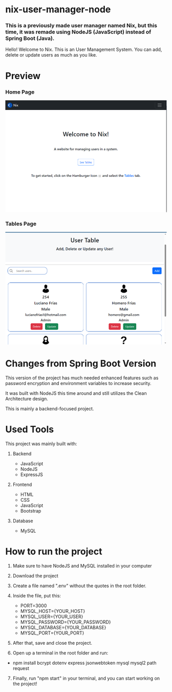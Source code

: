 # nix-user-manager-node

### This is a previously made user manager named Nix, but this time, it was remade using NodeJS (JavaScript) instead of Spring Boot (Java).


Hello! Welcome to Nix. This is an User Management System. You can add, delete or update users as much as you like.

# Preview

### Home Page

![Screenshot](public/img/preview-1.png)

### Tables Page

![Screenshot](public/img/preview-2.png)


# Changes from Spring Boot Version

This version of the project has much needed enhanced features such as password encryption and environment variables to increase security.

It was built with NodeJS this time around and still utilizes the Clean Architecture design.

This is mainly a backend-focused project.

# Used Tools

This project was mainly built with:
1. Backend
    - JavaScript
    - NodeJS
    - ExpressJS

2. Frontend
    - HTML
    - CSS
    - JavaScript
    - Bootstrap

3. Database
    - MySQL

# How to run the project
1. Make sure to have NodeJS and MySQL installed in your computer

2. Download the project

3. Create a file named ".env" without the quotes in the root folder.

4. Inside the file, put this:
    - PORT=3000
    - MYSQL_HOST={YOUR_HOST}
    - MYSQL_USER={YOUR_USER}
    - MYSQL_PASSWORD={YOUR_PASSWORD}
    - MYSQL_DATABASE={YOUR_DATABASE}
    - MYSQL_PORT={YOUR_PORT}
    
5. After that, save and close the project.

6. Open up a terminal in the root folder and run:
- npm install bcrypt dotenv express jsonwebtoken mysql mysql2 path request

7. Finally, run "npm start" in your terminal, and you can start working on the project!


